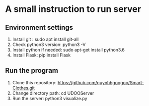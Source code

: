 # A small instruction to run server
## Environment settings
1. Install git : sudo apt install git-all
2. Check python3 version: python3 -V
3. Install python if needed: sudo apt-get install python3.6
4. Install Flask: pip install Flask

## Run the program
1. Clone this repository: https://github.com/quynhhgoogoo/Smart-Clothes.git
2. Change directory path: cd UDOOServer
3. Run the server: python3 visualize.py
